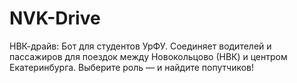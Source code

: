 # NVK-Drive
НВК-драйв: Бот для студентов УрФУ. Соединяет водителей и пассажиров для поездок между Новокольцово (НВК) и центром Екатеринбурга. Выберите роль — и найдите попутчиков!

